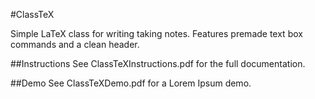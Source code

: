 #ClassTeX

Simple LaTeX class for writing taking notes.  Features premade text box commands and a clean header.

##Instructions
See ClassTeXInstructions.pdf for the full documentation.

##Demo
See ClassTeXDemo.pdf for a Lorem Ipsum demo.
